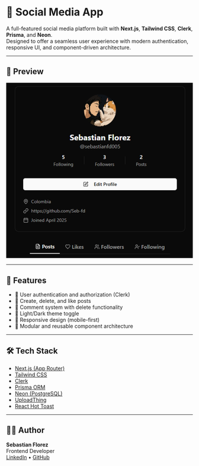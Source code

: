# 📱 Social Media App

A full-featured social media platform built with **Next.js**, **Tailwind CSS**, **Clerk**, **Prisma**, and **Neon**.  
Designed to offer a seamless user experience with modern authentication, responsive UI, and component-driven architecture.

---

## 📸 Preview

![Social Media App Preview](./public/preview.png)

---

## 🚀 Features

- 🔐 User authentication and authorization (Clerk)
- 📝 Create, delete, and like posts
- 💬 Comment system with delete functionality
- 🌙 Light/Dark theme toggle
- 📱 Responsive design (mobile-first)
- 🧩 Modular and reusable component architecture

---

## 🛠️ Tech Stack

- [Next.js (App Router)](https://nextjs.org/)
- [Tailwind CSS](https://tailwindcss.com/)
- [Clerk](https://clerk.dev/)
- [Prisma ORM](https://www.prisma.io/)
- [Neon (PostgreSQL)](https://neon.tech/)
- [UploadThing](https://uploadthing.com/)
- [React Hot Toast](https://react-hot-toast.com/)

---

## 👨‍💻 Author

**Sebastian Florez**  
Frontend Developer  
[LinkedIn](https://www.linkedin.com/in/juan-sebastián-flórez-delgado-15263b311) • [GitHub](https://github.com/Seb-fd)
